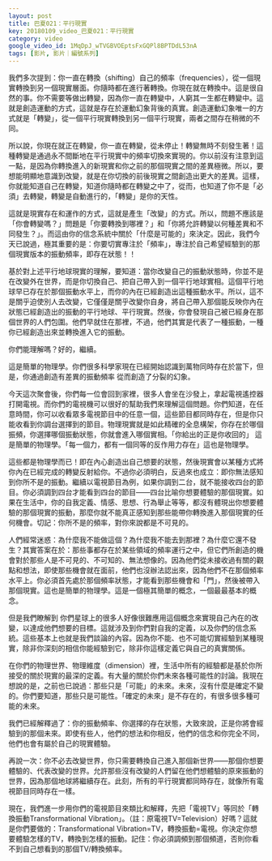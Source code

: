 ```yaml
---
layout: post
title: 巴夏021：平行現實
key: 20180109_video_巴夏021：平行現實
category: video
google_video_id: 1MqDpJ_wTVGBVOEptsFxGQPl8BPTDdL53nA
tags: [影片, 影片｜編號系列]
---
```



我們多次提到：你一直在轉換（shifting）自己的頻率（frequencies），從一個現實轉換到另一個現實層面。你隨時都在進行著轉換。你現在就在轉換中。這是很自然的事。你不需要等做出轉變，因為你一直在轉變中，人窮其一生都在轉變中。這就是創造運動的方式，這就是存在於運動幻象背後的真實。創造運動幻象唯一的方式就是「轉變」，從一個平行現實轉換到另一個平行現實，兩者之間存在稍微的不同。

所以說，你現在就正在轉變，你一直在轉變，從未停止！轉變無時不刻發生著！這種轉變是通過永不間斷地在平行現實中的頻率切換來實現的。你以前沒有注意到這一點，是因為你轉換進入的新現實和你之前的那個現實之間的差異極微。所以，要想能明顯地意識到改變，就是在你切換的前後現實之間創造出更大的差異。這樣，你就能知道自己在轉變，知道你隨時都在轉變之中了，從而，也知道了你不是「必須」去轉變，轉變是自動進行的，「轉變」是你的天性。

這就是現實存在和運作的方式，這就是產生「改變」的方式。所以，問題不應該是「你會轉變嗎？」問題是「你要轉換到哪裡？」和「你將允許轉變以何種差異和不同發生？」。而這由你的信念系統中關於「什麼是可能的」來決定。因此，我們今天已說過，極其重要的是：你要切實專注於「頻率」，專注於自己希望經驗到的那個現實版本的振動頻率，即存在狀態！！

基於對上述平行地球現實的理解，要知道：當你改變自己的振動狀態時，你並不是在改變外在世界，而是你切換自己、把自己帶入到一個平行地球實相。這個平行地球早已存在於那個振動水平上，而你的內在已經創造出這種振動水平。所以，這不是關乎迫使別人去改變，它僅僅是關乎改變你自身，將自己帶入那個能反映你內在狀態已經創造出的振動的平行地球、平行現實。然後，你會發現自己被已經身在那個世界的人們包圍。他們早就住在那裡，不過，他們其實是代表了一種振動，一種你已經創造出來並轉換進入它的振動。

你們能理解嗎？好的，繼續。

這是簡單的物理學。你們很多科學家現在已經開始認識到萬物同時存在於當下，但是，你通過創造有差異的振動頻率 從而創造了分裂的幻象。

今天這次聚會後，你們每一位會回到家裡，很多人會坐在沙發上，拿起電視遙控器打開電視。而你們的電視機可以很好的幫助我們來理解這個問題。你們知道，在任意時間，你可以收看眾多電視節目中的任意一個，這些節目都同時存在，但是你只能收看到你調台選擇到的節目。物理現實就是如此精確的全息構架，你存在於哪個振頻，你選擇哪個振動狀態，你就會進入哪個實相。「你給出的正是你收回的」 這是簡單的物理學。「每一個力，都有一個同等的反作用力存在」這也是物理學。

這些都是物理學而已！即在內心創造出自己想要的狀態，然後現實會以某種方式將你內在已經完成的轉變反射給你。不過你必須明白，反過來也成立：即你無法感知到你所不是的振動。繼續以電視節目為例，如果你調到二台，就不能接收四台的節目。你必須調到四台才能看到四台的節目——四台比喻你想要體驗的那個現實。如果在生活中，你的自我定義、情感、思想、行為舉止等等，都沒有體現出你想要體驗的那個現實的振動，那麼你就不能真正感知到那些能帶你轉換進入那個現實的任何機會。切記：你所不是的頻率，對你來說都是不可見的。

人們經常迷惑：為什麼我不能做這個？為什麼我不能去到那裡？為什麼它還不發生？其實答案在於：那些事都存在於某些領域的頻率運行之中，但它們所創造的機會對於那些人是不可見的、不可知的、無法想像的。因為他們從未接收過有關的觀點和想法，即使那些機會就在面前，他們也沒辦法認出來，因為他們不在那個頻率水平上。你必須首先處於那個頻率狀態，才能看到那些機會和「門」，然後被帶入那個現實。這也是簡單的物理學。這是一個極其簡單的概念，一個最最基本的概念。

但是我們瞭解到 你們星球上的很多人好像很難應用這個概念來實現自己內在的改變，以達成他們想要的目標。這就涉及到你們對自我的定義，以及你們的信念系統。這些基本上也就是我們談論的內容。因為你不能、也不可能切實經驗到某種現實，除非你深刻的相信你能經驗到它，除非你這樣定義它與自己的真實關係。

在你們的物理世界、物理維度（dimension）裡，生活中所有的經驗都是基於你所接受的關於現實的最深的定義。有大量的關於你們未來各種可能性的討論。我現在想說的是，之前也已說過：那些只是「可能」的未來。未來，沒有什麼是確定不變的。你們要知道，那些只是可能性。「確定的未來」是不存在的，有很多很多種可能的未來。

我們已經解釋過了：你的振動頻率、你選擇的存在狀態，大致來說，正是你將會經驗到的那個未來。即使有些人，他們的想法和你相反，他們的信念和你完全不同，他們也會有屬於自己的現實體驗。

再說一次：你不必去改變世界，你只需要轉換自己進入那個新世界——那個你想要體驗的、代表改變的世界。允許那些沒有改變的人們留在他們想體驗的原來振動的世界，因為那個地球將繼續存在。此刻，所有的平行現實都同時存在，就像所有電視節目同時存在一樣。

現在，我們進一步用你們的電視節目來類比和解釋，先把「電視TV」等同於「轉換振動Transformational Vibration」。（註：原電視TV=Television）好嗎？這就是你們要做的：Transformational Vibration=TV，轉換振動=電視。你決定你想要體驗怎樣的TV，轉換到怎樣的振動。記住：你必須調頻到那個頻道，否則你看不到自己想看到的那個TV/轉換頻率。
